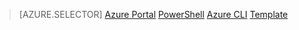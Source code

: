 > [AZURE.SELECTOR]
[Azure Portal](/documentation/articles/virtual-network-deploy-static-pip-arm-portal/)
[PowerShell](/documentation/articles/virtual-network-deploy-static-pip-arm-ps/)
[Azure CLI](/documentation/articles/virtual-network-deploy-static-pip-arm-cli/)
[Template](/documentation/articles/virtual-network-deploy-static-pip-arm-template/)
